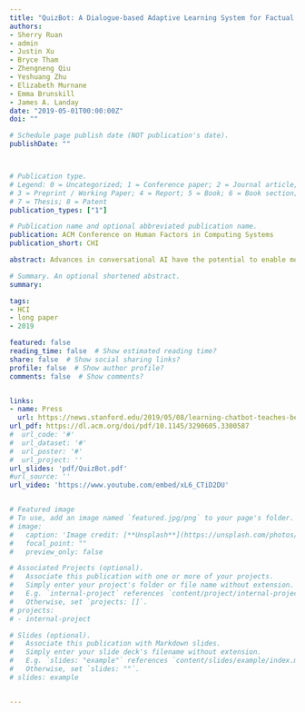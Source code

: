 ```yaml
---
title: "QuizBot: A Dialogue-based Adaptive Learning System for Factual Knowledge"
authors:
- Sherry Ruan
- admin
- Justin Xu
- Bryce Tham
- Zhengneng Qiu
- Yeshuang Zhu
- Elizabeth Murnane
- Emma Brunskill
- James A. Landay
date: "2019-05-01T00:00:00Z"
doi: ""

# Schedule page publish date (NOT publication's date).
publishDate: ""



# Publication type.
# Legend: 0 = Uncategorized; 1 = Conference paper; 2 = Journal article;
# 3 = Preprint / Working Paper; 4 = Report; 5 = Book; 6 = Book section;
# 7 = Thesis; 8 = Patent
publication_types: ["1"]

# Publication name and optional abbreviated publication name.
publication: ACM Conference on Human Factors in Computing Systems
publication_short: CHI

abstract: Advances in conversational AI have the potential to enable more engaging and effective ways to teach factual knowledge. To investigate this hypothesis, we created QuizBot, a dialogue-based agent that helps students learn factual knowledge in science, safety, and English vocabulary. We evaluated QuizBot with 76 students through two within-subject studies against a flashcard app, the traditional medium for learning factual knowledge. Though both systems used the same algorithm for sequencing materials, QuizBot led to students recognizing (and recalling) over 20% more correct answers than when students used the flashcard app. Using a conversational agent is more time consuming to practice with; but in a second study, of their own volition, students spent 2.6x more time learning with QuizBot than with flashcards and reported preferring it strongly for casual learning. Our results in this second study showed QuizBot yielded improved learning gains over flashcards on recall. These results suggest that educational chatbot systems may have beneficial use, particularly for learning outside of traditional settings.

# Summary. An optional shortened abstract.
summary:

tags:
- HCI
- long paper
- 2019

featured: false
reading_time: false  # Show estimated reading time?
share: false  # Show social sharing links?
profile: false  # Show author profile?
comments: false  # Show comments?


links:
- name: Press
  url: https://news.stanford.edu/2019/05/08/learning-chatbot-teaches-beats-flashcards/
url_pdf: https://dl.acm.org/doi/pdf/10.1145/3290605.3300587
#  url_code: '#'
#  url_dataset: '#'
#  url_poster: '#'
#  url_project: ''
url_slides: 'pdf/QuizBot.pdf'
#url_source: ''
url_video: 'https://www.youtube.com/embed/xL6_CTiD2DU'


# Featured image
# To use, add an image named `featured.jpg/png` to your page's folder.
# image:
#   caption: 'Image credit: [**Unsplash**](https://unsplash.com/photos/pLCdAaMFLTE)'
#   focal_point: ""
#   preview_only: false

# Associated Projects (optional).
#   Associate this publication with one or more of your projects.
#   Simply enter your project's folder or file name without extension.
#   E.g. `internal-project` references `content/project/internal-project/index.md`.
#   Otherwise, set `projects: []`.
# projects:
# - internal-project

# Slides (optional).
#   Associate this publication with Markdown slides.
#   Simply enter your slide deck's filename without extension.
#   E.g. `slides: "example"` references `content/slides/example/index.md`.
#   Otherwise, set `slides: ""`.
# slides: example


---
```



<!-- {{% callout note %}}
Click the *Cite* button above to demo the feature to enable visitors to import publication metadata into their reference management software.
{{% /callout %}}

{{% callout note %}}
Create your slides in Markdown - click the *Slides* button to check out the example.
{{% /callout %}}

Supplementary notes can be added here, including [code, math, and images](https://wowchemy.com/docs/writing-markdown-latex/). -->
